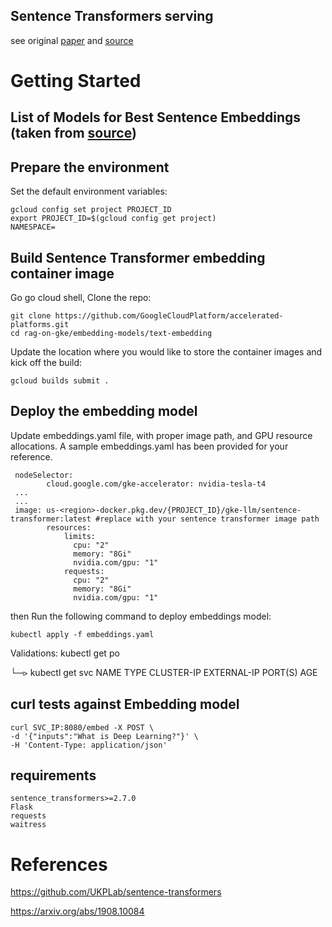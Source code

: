 ## Sentence Transformers serving

see original [paper](https://arxiv.org/abs/1908.10084) 
and [source](https://github.com/UKPLab/sentence-transformers#application-examples)

# Getting Started

## List of Models for Best Sentence Embeddings (taken from [source](https://github.com/UKPLab/sentence-transformers/blob/master/README.md))

## Prepare the environment

Set the default environment variables:
```
gcloud config set project PROJECT_ID
export PROJECT_ID=$(gcloud config get project)
NAMESPACE=
```

## Build Sentence Transformer embedding container image
Go go cloud shell, Clone the repo:
```
git clone https://github.com/GoogleCloudPlatform/accelerated-platforms.git
cd rag-on-gke/embedding-models/text-embedding
```

Update the location where you would like to store the container images and kick off the build: 

```
gcloud builds submit . 
```
## Deploy the embedding model
Update embeddings.yaml file, with proper image path, and GPU resource allocations. A sample embeddings.yaml has been provided for your reference.

```
 nodeSelector:
        cloud.google.com/gke-accelerator: nvidia-tesla-t4
 ...
 ...       
 image: us-<region>-docker.pkg.dev/{PROJECT_ID}/gke-llm/sentence-transformer:latest #replace with your sentence transformer image path
        resources:
            limits:
              cpu: "2"
              memory: "8Gi"
              nvidia.com/gpu: "1"
            requests:
              cpu: "2"
              memory: "8Gi"
              nvidia.com/gpu: "1"
```
then Run the following command to deploy embeddings model:
```
kubectl apply -f embeddings.yaml

```
Validations: 
kubectl get po


└─⪧ kubectl get svc
NAME              TYPE           CLUSTER-IP      EXTERNAL-IP    PORT(S)          AGE


## curl tests against Embedding model
```
curl SVC_IP:8080/embed -X POST \
-d '{"inputs":"What is Deep Learning?"}' \
-H 'Content-Type: application/json'
```

## requirements
```text
sentence_transformers>=2.7.0
Flask
requests
waitress
```

# References

https://github.com/UKPLab/sentence-transformers

https://arxiv.org/abs/1908.10084